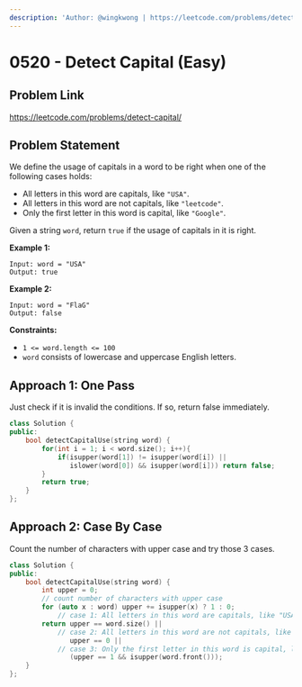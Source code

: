 ```yaml
---
description: 'Author: @wingkwong | https://leetcode.com/problems/detect-capital/'
---
```


# 0520 - Detect Capital (Easy)

## Problem Link

https://leetcode.com/problems/detect-capital/

## Problem Statement

We define the usage of capitals in a word to be right when one of the following cases holds:

* All letters in this word are capitals, like `"USA"`.
* All letters in this word are not capitals, like `"leetcode"`.
* Only the first letter in this word is capital, like `"Google"`.

Given a string `word`, return `true` if the usage of capitals in it is right.

**Example 1:**

```
Input: word = "USA"
Output: true
```

**Example 2:**

```
Input: word = "FlaG"
Output: false
```

**Constraints:**

* `1 <= word.length <= 100`
* `word` consists of lowercase and uppercase English letters.

## Approach 1: One Pass

Just check if it is invalid the conditions. If so, return false immediately.

<Tabs>
<TabItem value="cpp" label="C++">
<SolutionAuthor name="@wingkwong"/>

```cpp
class Solution {
public:
    bool detectCapitalUse(string word) {
        for(int i = 1; i < word.size(); i++){
            if(isupper(word[1]) != isupper(word[i]) || 
               islower(word[0]) && isupper(word[i])) return false;
        }        
        return true;
    }
};
```

</TabItem>

</Tabs>


## Approach 2: Case By Case 

Count the number of characters with upper case and try those 3 cases.

<Tabs>
<TabItem value="cpp" label="C++">
<SolutionAuthor name="@wingkwong"/>

```cpp
class Solution {
public:
    bool detectCapitalUse(string word) {
        int upper = 0;
		// count number of characters with upper case
        for (auto x : word) upper += isupper(x) ? 1 : 0;
            // case 1: All letters in this word are capitals, like "USA".
        return upper == word.size() ||
            // case 2: All letters in this word are not capitals, like "leetcode".
               upper == 0 ||
            // case 3: Only the first letter in this word is capital, like "Google".
               (upper == 1 && isupper(word.front()));
    }
};
```

</TabItem>

</Tabs>
